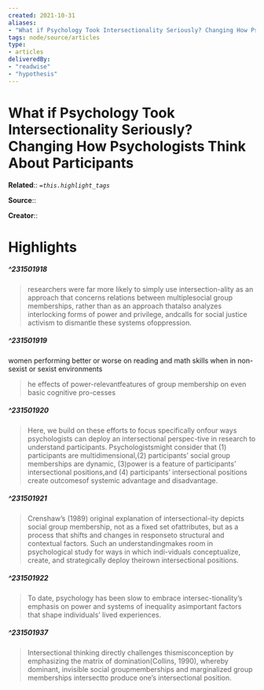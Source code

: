 ```yaml
---
created: 2021-10-31
aliases:
- "What if Psychology Took Intersectionality Seriously? Changing How Psychologists Think About Participants"
tags: node/source/articles
type: 
- articles
deliveredBy: 
- "readwise"
- "hypothesis"
---
```

# What if Psychology Took Intersectionality Seriously? Changing How Psychologists Think About Participants

**Related**:: 
*`=this.highlight_tags`*

**Source**:: 

**Creator**::

# Highlights
##### ^231501918
  
> researchers were far more likely to simply use intersection-ality as an approach that concerns relations between multiplesocial group memberships, rather than as an approach thatalso analyzes interlocking forms of power and privilege, andcalls for social justice activism to dismantle these systems ofoppression. 

##### ^231501919
women performing better or worse on reading and math skills when in non-sexist or sexist environments  
> he effects of power-relevantfeatures of group membership on even basic cognitive pro-cesses 

##### ^231501920
  
> Here, we build on these efforts to focus specifically onfour ways psychologists can deploy an intersectional perspec-tive in research to understand participants. Psychologistsmight consider that (1) participants are multidimensional,(2) participants’ social group memberships are dynamic, (3)power is a feature of participants’ intersectional positions,and (4) participants’ intersectional positions create outcomesof systemic advantage and disadvantage. 

##### ^231501921
  
> Crenshaw’s (1989) original explanation of intersectional-ity depicts social group membership, not as a fixed set ofattributes, but as a process that shifts and changes in responseto structural and contextual factors. Such an understandingmakes room in psychological study for ways in which indi-viduals conceptualize, create, and strategically deploy theirown intersectional positions. 

##### ^231501922
  
> To date, psychology has been slow to embrace intersec-tionality’s emphasis on power and systems of inequality asimportant factors that shape individuals’ lived experiences. 

##### ^231501937
  
> Intersectional thinking directly challenges thismisconception by emphasizing the matrix of domination(Collins, 1990), whereby dominant, invisible social groupmemberships and marginalized group memberships intersectto produce one’s intersectional position. 

